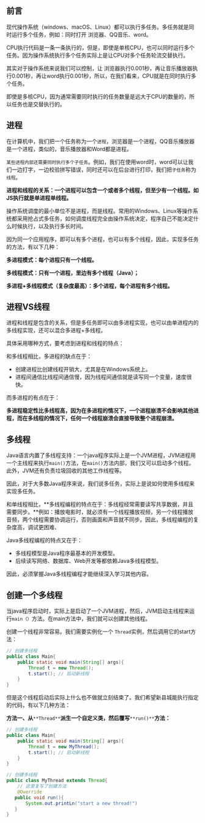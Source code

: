 ## 前言
现代操作系统（windows、macOS、Linux）都可以执行多任务。多任务就是同时运行多个任务，例如：同时打开 浏览器、QQ音乐、word。

CPU执行代码是一条一条执行的，但是，即使是单核CPU，也可以同时运行多个任务。因为操作系统执行多个任务实际上是让CPU对多个任务轮流交替执行。

其实对于操作系统来说我们可以控制，让 浏览器执行0.001秒，再让音乐播放器执行0.001秒，再让word执行0.001秒，所以，在我们看来，CPU就是在同时执行多个任务。

即使是多核CPU，因为通常需要同时执行的任务数量是远大于CPU的数量的，所以任务也是交替执行的。

## 进程
在计算机中，我们把一个任务称为一个`进程`，浏览器是一个进程，QQ音乐播放器是一个进程，类似的，音乐播放器和Word都是进程。

`某些进程内部还需要同时执行多个子任务`。例如，我们在使用word时，word可以让我们一边打字，一边校验拼写错误，同时还可以在后台进行打印，我们把`子任务`称为`线程`。

**进程和线程的关系：一个进程可以包含一个或者多个线程，但至少有一个线程。如JS执行就是单进程单线程。**

操作系统调度的最小单位不是进程，而是线程。常用的Windows、Linux等操作系统都采用抢占式多任务，如何调度线程完全由操作系统决定，程序自己不能决定什么时候执行，以及执行多长时间。

因为同一个应用程序，即可以有多个进程，也可以有多个线程，因此，实现多任务的方法，有以下几种：

**多进程模式：每个进程只有一个线程。**

**多线程模式：只有一个进程，里边有多个线程（Java）；**

**多进程+多线程模式（复杂度最高）：多个进程，每个进程有多个线程。**

## 进程VS线程
进程和线程是包含的关系，但是多任务即可以由多进程实现，也可以由单进程内的多线程实现，还可以混合多进程+多线程。

具体采用哪种方式，要考虑到进程和线程的特点：

和多线程相比，多进程的缺点在于：

+ 创建进程比创建线程开销大，尤其是在Windows系统上。
+ 进程间通信比线程间通信慢，因为线程间通信就是读写同一个变量，速度很快。

而多进程的有点在于：

**多进程稳定性比多线程高，因为在多进程的情况下，一个进程崩溃不会影响其他进程，而在多线程的情况下，任何一个线程崩溃会直接导致整个进程崩溃。**

## 多线程
Java语言内置了多线程支持：一个java程序实际上是一个JVM进程，JVM进程用一个主线程来执行`main()`方法，在`main()`方法内部，我们又可以启动多个线程。此外，JVM还有负责垃圾回收的其他工作线程等。

因此，对于大多数Java程序来说，我们说多任务，实际上是说如何使用多线程来实现多任务。

和单线程相比，**多线程编程的特点在于：多线程经常需要读写共享数据，并且需要同步。**例如：播放电影时，就必须有一个线程播放视频，另一个线程播放音频，两个线程需要协调运行，否则画面和声音就不同步。因此，多线程编程的复杂度高，调试更困难、

Java多线程编程的特点又在于：

+ 多线程模型是Java程序最基本的开发模型。
+ 后续读写网络、数据库、Web开发等都依赖Java多线程模型。

因此，必须掌握Java多线程编程才能继续深入学习其他内容。

## 创建一个多线程
当java程序启动时，实际上是启动了一个JVM进程，然后，JVM启动主线程来运行`main（）`方法。在main方法中，我们就可以创建其他线程。

创建一个线程非常容易。我们需要实例化一个 `Thread`实例，然后调用它的start方法：

```java
// 创建多线程
public class Main{
    public static void main(String[] args){
        Thread t = new Thread();
        t.start(); // 启动新线程
    }
}
```

但是这个线程启动后实际上什么也不做就立刻结束了。我们希望新县城能执行指定的代码，有以下几种方法：

**方法一、从**`**Thread**`**派生一个自定义类，然后覆写**`**run()**`**方法：**

```java
// 创建多线程
public class Main{
    public static void main(String[] args){
        Thread t = new MyThread();
        t.start(); // 启动新线程
    }
}

// 创建多线程
public class MyThread extends Thread{
    // 这里复写了创建方法
    @Override
   public void run(){
       System.out.printLn("start a new thread!")
   }
}
```

